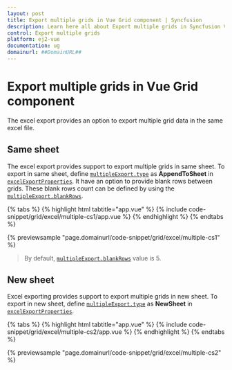 ```yaml
---
layout: post
title: Export multiple grids in Vue Grid component | Syncfusion
description: Learn here all about Export multiple grids in Syncfusion Vue Grid component of Syncfusion Essential JS 2 and more.
control: Export multiple grids 
platform: ej2-vue
documentation: ug
domainurl: ##DomainURL##
---
```


# Export multiple grids in Vue Grid component

The excel export provides an option to export multiple grid data in the same excel file.

## Same sheet

The excel export provides support to export multiple grids in same sheet. To export in same sheet, define [`multipleExport.type`](https://ej2.syncfusion.com/vue/documentation/api/grid/multipleExport/#type) as **AppendToSheet** in [`excelExportProperties`](https://ej2.syncfusion.com/vue/documentation/api/grid/excelExportProperties). It have an option to provide blank rows between grids. These blank rows count can be defined by using the [`multipleExport.blankRows`](https://ej2.syncfusion.com/vue/documentation/api/grid/multipleExport/#blankrows).

{% tabs %}
{% highlight html tabtitle="app.vue" %}
{% include code-snippet/grid/excel/multiple-cs1/app.vue %}
{% endhighlight %}
{% endtabs %}
        
{% previewsample "page.domainurl/code-snippet/grid/excel/multiple-cs1" %}

>By default, [`multipleExport.blankRows`](https://ej2.syncfusion.com/vue/documentation/api/grid/multipleExport/#blankrows) value is 5.

## New sheet

Excel exporting provides support to export multiple grids in new sheet. To export in new sheet, define  [`multipleExport.type`](https://ej2.syncfusion.com/vue/documentation/api/grid/multipleExport/#blankrows) as **NewSheet** in [`excelExportProperties`](https://ej2.syncfusion.com/vue/documentation/api/grid/excelExportProperties).

{% tabs %}
{% highlight html tabtitle="app.vue" %}
{% include code-snippet/grid/excel/multiple-cs2/app.vue %}
{% endhighlight %}
{% endtabs %}
        
{% previewsample "page.domainurl/code-snippet/grid/excel/multiple-cs2" %}